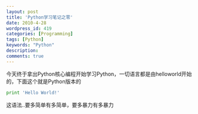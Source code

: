 ```yaml
---
layout: post
title: 'Python学习笔记之零'
date: 2010-4-28
wordpress_id: 419
categories: [Programming]
tags: [Python]
keywords: "Python"
description: 
comments: true
---
```

今天终于拿出Python核心编程开始学习Python，一切语言都是由helloworld开始的，下面这个就是Python版本的

``` python 
print 'Hello World!'
```

这语法..要多简单有多简单，要多暴力有多暴力
